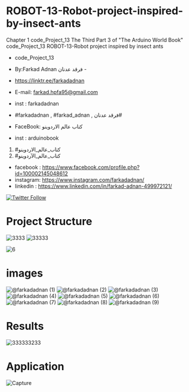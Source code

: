 # ROBOT-13-Robot-project-inspired-by-insect-ants
Chapter 1 code_Project_13 The Third Part 3 of "The Arduino World Book" code_Project_13 ROBOT-13-Robot project inspired by insect ants

- code_Project_13

-  By:Farkad Adnan فرقد عدنان -
- https://linktr.ee/farkadadnan

 - E-mail: farkad.hpfa95@gmail.com 
- inst : farkadadnan 
- #farkadadnan , #farkad_adnan , فرقد عدنان# 
- FaceBook: كتاب عالم الاردوينو 
- inst : arduinobook
1. #كتاب_عالم_الاردوينو
2. #كتاب_عالم_الآردوينو 

* facebook : https://www.facebook.com/profile.php?id=100002145048612
* instagram:  https://www.instagram.com/farkadadnan/
* linkedin : https://www.linkedin.com/in/farkad-adnan-499972121/

 <p>
 <a href='https://mobile.twitter.com/farkadadnan'>
        <img alt="Twitter Follow" src="https://img.shields.io/twitter/follow/farkadadnan?label=%40farkadadnan&style=social" alt='Twitter' align="center"/>
    </a>
</p>


# Project Structure
![3333](https://user-images.githubusercontent.com/35774039/192404752-7767d72d-5e19-48d8-a47f-b0798ca576ae.PNG)
![33333](https://user-images.githubusercontent.com/35774039/192404764-834674d0-e6da-4f4e-9369-84126b9e902b.PNG)

![6](https://user-images.githubusercontent.com/35774039/192404269-e5782389-ce2f-4eec-9ad9-8c2861ae5e26.PNG)

# images
![@farkadadnan (1)](https://user-images.githubusercontent.com/35774039/192405096-8100555e-897b-4601-b54d-1d27b84c6b57.PNG)
![@farkadadnan (2)](https://user-images.githubusercontent.com/35774039/192405099-39557cf3-181a-46bd-badb-265f4bf8673f.PNG)
![@farkadadnan (3)](https://user-images.githubusercontent.com/35774039/192405101-7b6fed88-da3e-42e2-ac8c-9b6003128a17.PNG)
![@farkadadnan (4)](https://user-images.githubusercontent.com/35774039/192405104-fbe9fcaf-e513-4481-ad10-df65ea00d209.PNG)
![@farkadadnan (5)](https://user-images.githubusercontent.com/35774039/192405106-c7e718c9-ca4b-4c7e-843b-8920ce821c09.PNG)
![@farkadadnan (6)](https://user-images.githubusercontent.com/35774039/192405107-81e00e5e-ba8a-4c81-8f1d-2ef696b06905.PNG)
![@farkadadnan (7)](https://user-images.githubusercontent.com/35774039/192405108-e67dfd73-8099-454a-a56f-23a66d05e4c7.PNG)
![@farkadadnan (8)](https://user-images.githubusercontent.com/35774039/192405109-4b7adc45-796e-4fa3-a061-68e5afed2633.PNG)
![@farkadadnan (9)](https://user-images.githubusercontent.com/35774039/192405110-19a940e5-2c9f-4598-932f-e52d0026f8c2.PNG)

# Results
![333333233](https://user-images.githubusercontent.com/35774039/192405138-315c6d96-75c7-445e-b63e-c807b8e23970.PNG)

# Application
![Capture](https://user-images.githubusercontent.com/35774039/192405184-07a76885-4297-48b6-9951-657851b65198.PNG)

